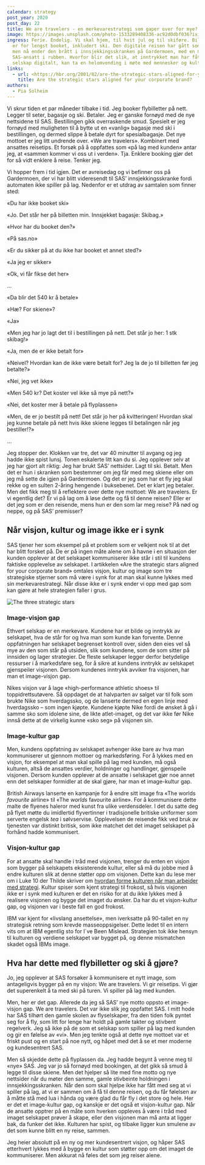 ```yaml
---
calendar: strategy
post_year: 2020
post_day: 22
title: We are travelers - en merkevarestrategi som gaper over for mye?
image: https://images.unsplash.com/photo-1533289408336-ac92d0dbf036?ixid=MXwxMjA3fDB8MHxzZWFyY2h8MXx8Y2hlY2slMjBpbnxlbnwwfHwwfA%3D%3D&ixlib=rb-1.2.1&auto=format&fit=crop&w=800&q=60
ingress: Ferie. Endelig. Vi skal hjem, til hvit jul og til skiføre. Billettene
  er for lengst booket, inkludert ski. Den digitale reisen har gått som smurt,
  men nå ender den brått i innsjekkingsskranken på Gardermoen, med en motvillig
  SAS-ansatt i rubben. Hvorfor blir det slik, at inntrykket man har fått av et
  selskap digitalt, kan ta en helomvending i møte med mennesker og kultur?
links:
  - url: <https://hbr.org/2001/02/are-the-strategic-stars-aligned-for-your-corporate-brand>
    title: Are the strategic stars aligned for your corporate brand?
authors:
  - Pia Solheim
---
```

Vi skrur tiden et par måneder tilbake i tid. Jeg booker flybilletter på nett. Legger til seter, bagasje og ski. Betaler. Jeg er ganske fornøyd med de nye nettsidene til SAS. Bestillingen gikk overraskende smud. Spesielt er jeg fornøyd med muligheten til å bytte ut en «vanlig» bagasje med ski i bestillingen, og dermed slippe å betale dyrt for spesialbagasje. Det nye mottoet er jeg litt undrende over. «We are travelers». Kombinert med ansattes reisetips. Et forsøk på å oppfattes som «på lag med kunden» antar jeg, at «sammen kommer vi oss ut i verden». Tja. Enklere booking gjør det for så vidt enklere å reise. Tenker jeg.  

Vi hopper frem i tid igjen. Det er avreisedag og vi befinner oss på Gardermoen, der vi har blitt videresendt til SAS’ innsjekkingsskranke fordi automaten ikke spiller på lag. Nedenfor er et utdrag av samtalen som finner sted:

«Du har ikke booket ski»

«Jo. Det står her på billetten min. Innsjekket bagasje: Skibag.» 

«Hvor har du booket den?»

«På sas.no»

«Er du sikker på at du ikke har booket et annet sted?»

«Ja jeg er sikker»

«Ok, vi får fikse det her»

...

«Da blir det 540 kr å betale»

«Hæ? For skiene»?

«Ja»

«Men jeg har jo lagt det til i bestillingen på nett. Det står jo her: 1 stk skibag!»

«Ja, men de er ikke betalt for»

«Neivel? Hvordan kan de ikke være betalt for? Jeg la de jo til billetten før jeg betalte?»

«Nei, jeg vet ikke»

«Men 540 kr? Det koster vel ikke så mye på nett?»

«Nei, det koster mer å betale på flyplassen»

«Men, de er jo bestilt på nett! Det står jo her på kvitteringen! Hvordan skal jeg kunne betale på nett hvis ikke skiene legges til betalingen når jeg bestiller!?»

...

Jeg stopper der. Klokken var tre, det var 40 minutter til avgang og jeg hadde ikke spist lunsj. Tonen eskalerte litt kan du si. Jeg opplever selv at jeg har gjort alt riktig: Jeg har brukt SAS’ nettsider. Lagt til ski. Betalt. Men det er hun i skranken som bestemmer om jeg får med meg skiene eller om jeg må sette de igjen på Gardermoen. Og det er jeg som har et fly jeg skal rekke og en sulten 2-åring hengende i buksebenet. Det er klart jeg betaler. Men det fikk meg til å reflektere over dette nye mottoet: We are travelers. Er vi egentlig det? Er vi på lag om å løse dette og få til denne reisen? Eller er det jeg som er den reisende, mens hun er den som lar meg reise? På nød og neppe, og på SAS’ premisser?



## **Når visjon, kultur og image ikke er i synk**

SAS tjener her som eksempel på et problem som er velkjent nok til at det har blitt forsket på. De er på ingen måte alene om å havne i en situasjon der kunden opplever at det selskapet kommuniserer ikke står i stil til kundens faktiske opplevelse av selskapet. I artikkelen «Are the strategic stars aligned for your corporate brand» omtales visjon, kultur og image som tre strategiske stjerner som må være i synk for at man skal kunne lykkes med sin merkevarestrategi. Når disse ikke er i synk ender vi opp med gap som kan gjøre at hele strategien faller i grus.

![](/assets/threestrategicstars.png "The three strategic stars")

### Image-visjon gap

Ethvert selskap er en merkevare. Kundene har et bilde og inntrykk av selskapet, hva de står for og hva man som kunde kan forvente. Denne oppfatningen har selskapet begrenset kontroll over, siden den eies vel så mye av den som står på utsiden, slik som kundene, som de som sitter på innsiden og lager strategier. De fleste selskaper legger derfor betydelige ressurser i å markedsføre seg, for å sikre at kundens inntrykk av selskapet gjenspeiler visjonen. Dersom kundenes inntrykk avviker fra visjonen, har man et image-visjon gap. 

Nikes visjon var å lage «high-performance athletic shoes» til toppidrettsutøvere. Så oppdaget de at halvparten av salget var til folk som brukte Nike som hverdagssko, og de lanserte dermed en egen linje med hverdagssko – som ingen kjøpte. Kundene kjøpte Nike fordi de ønsket å gå i samme sko som idolene sine, de likte atlet-imaget, og det var ikke før Nike innså dette at de virkelig kunne «sko seg» på visjonen sin.

### Image-kultur gap

Men, kundens oppfatning av selskapet avhenger ikke bare av hva man kommuniserer ut gjennom mottoer og markedsføring. For å lykkes med en visjon, for eksempel at man skal spille på lag med kunden, må også kulturen, altså de ansattes verdier, holdninger og handlinger, gjenspeile visjonen. Dersom kunden opplever at de ansatte i selskapet gjør noe annet enn det selskaper formidler at de skal gjøre, har man et image-kultur gap. 

British Airways lanserte en kampanje for å endre sitt image fra «The worlds *favourite* airline» til «The *worlds* favourite airline». For å kommunisere dette malte de flyenes haleror med kunst fra ulike verdensdeler. I det du satte deg på flyet møtte du imidlertid flyvertinner i tradisjonelle britiske uniformer som serverte engelsk *tea* i sølvservise. Opplevelsen de reisende fikk ved bruk av tjenesten var distinkt britisk, som ikke matchet det det imaget selskapet på forhånd hadde kommunisert.

### Visjon-kultur gap

For at ansatte skal handle i tråd med visjonen, trenger du enten en visjon som bygger på selskapets eksisterende kultur, eller så må du jobbe med å endre kulturen slik at denne støtter opp om visjonen. Dette kan du lese mer om i Luke 10 der Thilde skriver om [hvordan forme kulturen når man arbeider med strategi](https://www.strategy.christmas/2020/10). Kultur spiser som kjent strategi til frokost, så hvis visjonen ikke er i synk med kulturen er det en risiko for at du ikke lykkes med å realisere visjonen og bygge det imaget du ønsker. Da har du et visjon-kultur gap, og visjonen var i beste fall en god frokost. 

IBM var kjent for «livslang ansettelse», men iverksatte på 90-tallet en ny strategisk retning som krevde masseoppsigelser. Dette ledet til en intern vits om at IBM egentlig sto for I´ve Been Mislead. Strategien tok ikke hensyn til kulturen og verdiene selskapet var bygget på, og denne mismatchen skadet også IBMs image. 



## Hva har dette med flybilletter og ski å gjøre?

Jo, jeg opplever at SAS forsøker å kommunisere et nytt image, som antageligvis bygger på en ny visjon: We are travelers. Vi gir reisetips. Vi gjør det superenkelt å ta med ski på turen. Vi spiller på lag med kunden. 

Men, her er det gap. Allerede da jeg så SAS’ nye motto oppsto et image-visjon gap. We are travelers. Det var ikke slik jeg oppfattet SAS. I mitt hode har SAS tilhørt den gamle skolen av flyselskaper, fra den tiden folk pyntet seg for å fly, som litt for lenge har holdt på gamle takter og stivbent regelverk. Jeg så ikke på de som et selskap som spiller på lag med kunden og gir en følelse av «vi». Men jeg tenkte også at dette nye mottoet var et friskt pust og en start på noe nytt, og håpet med det å se et mer moderne og kundesentrert SAS. 

Men så skjedde dette på flyplassen da. Jeg hadde begynt å venne meg til «nye» SAS. Jeg var jo så fornøyd med bookingen, at det gikk så smud å legge til disse skiene. Men det hjelper så lite med fine motto og nye nettsider når du møter den samme, gamle stivbeinte holdningen i innsjekkingsskranken. Når den som skal hjelpe ikke har fått med seg at vi spiller på lag, at vi er sammen om å få til denne reisen, og du får følelsen av å måtte stå med lua i hånda og være glad du får fly i det store og hele. Her er det et image-kultur gap, og kanskje er det også et visjon-kultur gap. Når de ansatte opptrer på en måte som hverken oppleves å være i tråd med imaget selskapet prøver å skape, eller den visjonen man må anta at ligger bak, da funker det ikke. Kulturen har spist, og tilbake ligger kun smulene av det som kunne blitt en ny reise, sammen. 

Jeg heier absolutt på en ny og mer kundesentrert visjon, og håper SAS etterhvert lykkes med å bygge en kultur som støtter opp om det imaget de kommuniserer. Men akkurat nå føles det som jeg reiser alene.
